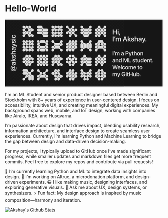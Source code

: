 # Hello-World

![Banner](https://github.com/akshaysic/Hello-World/blob/main/Github%20Banner.png)

I'm an ML Student and senior product designer based between Berlin and Stockholm with 8+ years of experience in user-centered design. I focus on accessibility, intuitive UX, and creating meaningful digital experiences. My background spans web, mobile, and IoT design, working with companies like Airalo, IKEA, and Husqvarna.

I’m passionate about design that drives impact, blending usability research, information architecture, and interface design to create seamless user experiences. Currently, I’m learning Python and Machine Learning to bridge the gap between design and data-driven decision-making.

For my projects, I typically upload to GitHub once I’ve made significant progress, while smaller updates and markdown files get more frequent commits. Feel free to explore my repos and contribute via pull requests!

🌱 I’m currently learning Python and ML to integrate data insights into design.
🔭 I’m working on Altrue, a microdonation platform, and design-driven experiments.
😀 I like making music, designing interfaces, and exploring generative visuals.
💬 Ask me about UX, design systems, or synthesizers.
⚡ Fun fact: My design approach is inspired by music composition—harmony and iteration.

[![Akshay's Github Stats](https://github-readme-stats.vercel.app/api?username=akshaysic)](https://github.com/akshaysic/github-readme-stats)
